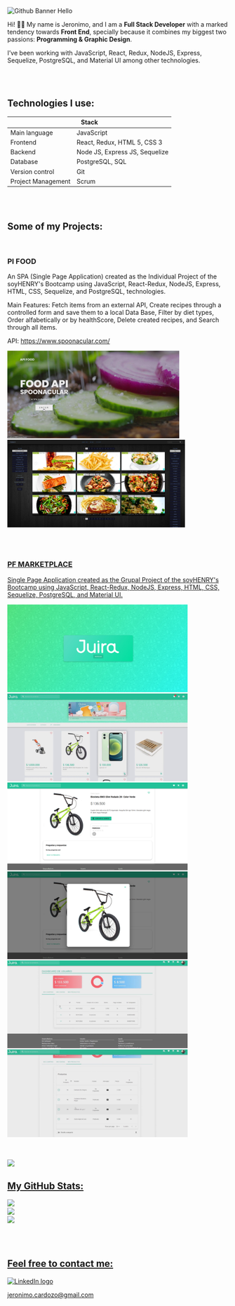 ![Github Banner Hello](https://user-images.githubusercontent.com/2494062/202928686-7c70bd9f-ba6a-4b84-a07b-737f97c38802.jpg)


Hi! 👋🏻 My name is Jeronimo, and I am a <b>Full Stack Developer</b> with a marked tendency towards <b>Front End</b>, specially because it combines my biggest two passions: <b>Programming & Graphic Design</b>. 

I’ve been working with JavaScript, React, Redux, NodeJS, Express, Sequelize, PostgreSQL, and Material UI among other technologies.

<br/>
<br/>


  <h2 align="left"> Technologies I use: </h2>
  <p>
    <table>
      <thead>  <tr> <th colspan="2"> Stack </th> </tr> </thead>
      <tbody>
        <tr>
          <td> Main language </td>
          <td> JavaScript </td>
        </tr>
        <tr>
          <td> Frontend </td>
          <td> React, Redux, HTML 5, CSS 3 </td>
        </tr>
        <tr>
          <td> Backend </td>
          <td> Node JS, Express JS, Sequelize </td>
        </tr>
        <tr>
          <td> Database </td>
          <td> PostgreSQL, SQL </td>
        </tr>
        <tr>
          <td> Version control </td>
          <td> Git </td>
        </tr>
        <tr>
          <td> Project Management </td>
          <td> Scrum </td>
        </tr>
      </tbody>
  </table>
  
  <br/>
  <br/>
  

<h2 align="left">Some of my Projects:</h2>

<br/>

<h3> PI FOOD </h3>
<p>An SPA (Single Page Application) created as the Individual Project of the soyHENRY's Bootcamp using JavaScript, React-Redux, NodeJS, Express, HTML, CSS, Sequelize, and PostgreSQL, technologies.</p>
  
<p>Main Features: Fetch items from an external API, Create recipes through a controlled form and save them to a local Data Base, Filter by diet types, Order alfabetically or by healthScore, Delete created recipes, and Search through all items.</p>

API: https://www.spoonacular.com/
</br>
           
<a href="https://github.com/jdcm182/jdcm182/blob/main/media/screencapture1.jpg"><img height="200" src="./media/screencapture1.jpg" />
<a href="https://github.com/jdcm182/jdcm182/blob/main/media/screencapture2.jpg"><img height="200" src="./media/screencapture2.jpg" />
<!-- <a href="https://github.com/jdcm182/PI-Food-J"> -->


<br/>
<br/>

<h3> PF MARKETPLACE </h3>
  <p>Single Page Application created as the Grupal Project of the soyHENRY's Bootcamp using JavaScript, React-Redux, NodeJS, Express, HTML, CSS, Sequelize, PostgreSQL, and Material UI. </p>
<!---
Main Features: Fetch items from an external API, Create recipes through a controlled form and save them to a local Data Base, Filter by diet types, Order alfabetically or by healthScore, Delete created recipes, and Search through all items.</p>
-->


  
<a href="https://github.com/jdcm182/jdcm182/blob/main/media/PF_screenshot1.jpg"><img height="200" src="./media/PF_screenshot1.jpg" />
<a href="https://github.com/jdcm182/jdcm182/blob/main/media/PF_screenshot2.jpg"><img height="200" src="./media/PF_screenshot2.jpg" />
<a href="https://github.com/jdcm182/jdcm182/blob/main/media/PF_screenshot3.jpg"><img height="200" src="./media/PF_screenshot3.jpg" />
<a href="https://github.com/jdcm182/jdcm182/blob/main/media/PF_screenshot4.jpg"><img height="200" src="./media/PF_screenshot4.jpg" />
<a href="https://github.com/jdcm182/jdcm182/blob/main/media/PF_screenshot5.jpg"><img height="200" src="./media/PF_screenshot5.jpg" />
<a href="https://github.com/jdcm182/jdcm182/blob/main/media/PF_screenshot6.jpg"><img height="200" src="./media/PF_screenshot6.jpg" />
<!-- <a href="https://github.com/jdcm182/PF-Henry-PT07G06-FRONT"> -->

  
  <br/>
  <br/>

<img src="./media/git_merge.gif" />

<h2 align="left">My GitHub Stats:</h2>
<!-- <a href="https://github.com/ryo-ma/github-profile-trophy"><img src="https://github-profile-trophy.vercel.app/?username=jdcm182" alt="github trophys" /></a> --->
  
![](https://github-readme-stats.vercel.app/api?username=jdcm182&theme=dark&hide_border=false&include_all_commits=true&count_private=true)<br/>
![](https://github-readme-streak-stats.herokuapp.com/?user=jdcm182&theme=dark&hide_border=false)<br/>
![](https://github-readme-stats.vercel.app/api/top-langs/?username=jdcm182&theme=dark&hide_border=false&include_all_commits=false&count_private=false&layout=compact)
  
  
  <br/>
  <br/>

  

<h2 align="left"> Feel free to contact me: </h2>
  
<p align="left">
<a href="https://www.linkedin.com/in/jeronimo-cardozo-dev" target="blank">
  <img align="center" src="https://raw.githubusercontent.com/rahuldkjain/github-profile-readme-generator/master/src/images/icons/Social/linked-in-alt.svg" alt="LinkedIn logo" height="30" width="40" /> 
  <!-- <br/>LinkedIn profile --->
  </a>
</p>
  
  <a href=mailto:jeronimo.cardozo@gmail.com>jeronimo.cardozo@gmail.com</a>
  
  

<!---
- 👋 Hi, I’m @jdcm182
- 👀 I’m interested in ...
- 🌱 I’m currently learning ...
- 💞️ I’m looking to collaborate on ...
- 📫 How to reach me ...
--->
  
<!---
jdcm182/jdcm182 is a ✨ special ✨ repository because its `README.md` (this file) appears on your GitHub profile.
You can click the Preview link to take a look at your changes.
--->
